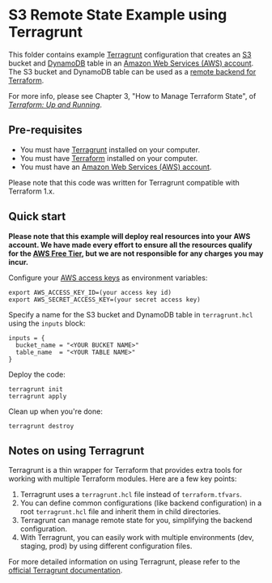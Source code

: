 # S3 Remote State Example using Terragrunt

This folder contains example [Terragrunt](https://terragrunt.gruntwork.io/) configuration that creates an 
[S3](https://aws.amazon.com/s3/) bucket and [DynamoDB](https://aws.amazon.com/dynamodb/) table in an 
[Amazon Web Services (AWS) account](http://aws.amazon.com/). The S3 bucket and DynamoDB table can be used as a 
[remote backend for Terraform](https://www.terraform.io/docs/backends/).

For more info, please see Chapter 3, "How to Manage Terraform State", of 
*[Terraform: Up and Running](http://www.terraformupandrunning.com)*.

## Pre-requisites

* You must have [Terragrunt](https://terragrunt.gruntwork.io/docs/getting-started/install/) installed on your computer. 
* You must have [Terraform](https://www.terraform.io/) installed on your computer.
* You must have an [Amazon Web Services (AWS) account](http://aws.amazon.com/).

Please note that this code was written for Terragrunt compatible with Terraform 1.x.

## Quick start

**Please note that this example will deploy real resources into your AWS account. We have made every effort to ensure 
all the resources qualify for the [AWS Free Tier](https://aws.amazon.com/free/), but we are not responsible for any
charges you may incur.** 

Configure your [AWS access 
keys](http://docs.aws.amazon.com/general/latest/gr/aws-sec-cred-types.html#access-keys-and-secret-access-keys) as 
environment variables:

```
export AWS_ACCESS_KEY_ID=(your access key id)
export AWS_SECRET_ACCESS_KEY=(your secret access key)
```

Specify a name for the S3 bucket and DynamoDB table in `terragrunt.hcl` using the `inputs` block:

```hcl
inputs = {
  bucket_name = "<YOUR BUCKET NAME>"
  table_name  = "<YOUR TABLE NAME>"
}
```

Deploy the code:

```
terragrunt init
terragrunt apply
```

Clean up when you're done:

```
terragrunt destroy
```

## Notes on using Terragrunt

Terragrunt is a thin wrapper for Terraform that provides extra tools for working with multiple Terraform modules. Here are a few key points:

1. Terragrunt uses a `terragrunt.hcl` file instead of `terraform.tfvars`.
2. You can define common configurations (like backend configuration) in a root `terragrunt.hcl` file and inherit them in child directories.
3. Terragrunt can manage remote state for you, simplifying the backend configuration.
4. With Terragrunt, you can easily work with multiple environments (dev, staging, prod) by using different configuration files.

For more detailed information on using Terragrunt, please refer to the [official Terragrunt documentation](https://terragrunt.gruntwork.io/docs/).